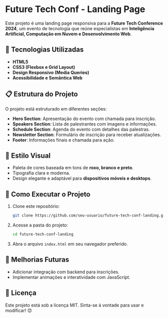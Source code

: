 # Future Tech Conf - Landing Page

Este projeto é uma landing page responsiva para a **Future Tech Conference 2024**, um evento de tecnologia que reúne especialistas em **Inteligência Artificial, Computação em Nuvem e Desenvolvimento Web**.

## 📌 Tecnologias Utilizadas
- **HTML5**
- **CSS3 (Flexbox e Grid Layout)**
- **Design Responsivo (Media Queries)**
- **Acessibilidade e Semântica Web**

## 📋 Estrutura do Projeto
O projeto está estruturado em diferentes seções:
- **Hero Section**: Apresentação do evento com chamada para inscrição.
- **Speakers Section**: Lista de palestrantes com imagens e informações.
- **Schedule Section**: Agenda do evento com detalhes das palestras.
- **Newsletter Section**: Formulário de inscrição para receber atualizações.
- **Footer**: Informações finais e chamada para ação.

## 🎨 Estilo Visual
- Paleta de cores baseada em tons de **roxo, branco e preto**.
- Tipografia clara e moderna.
- Design elegante e adaptável para **dispositivos móveis e desktops**.

## 🚀 Como Executar o Projeto
1. Clone este repositório:
   ```sh
   git clone https://github.com/seu-usuario/future-tech-conf-landing.git
   ```
2. Acesse a pasta do projeto:
   ```sh
   cd future-tech-conf-landing
   ```
3. Abra o arquivo `index.html` em seu navegador preferido.

## 📌 Melhorias Futuras
- Adicionar integração com backend para inscrições.
- Implementar animações e interatividade com JavaScript.

## 📄 Licença
Este projeto está sob a licença MIT. Sinta-se à vontade para usar e modificar! 😊

